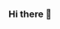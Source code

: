 ### Hi there 👋

<!--
**suramya-shah/suramya-shah** is a ✨ _special_ ✨ repository because its `README.md` (this file) appears on your GitHub profile.
![GitHub Stats](https://github-readme-stats-theta-liard-45.vercel.app/api?username=suramya-shah&theme=radical)
Here are some ideas to get you started:

- 🔭 I’m currently working on ...
- 🌱 I’m currently learning ...
- 👯 I’m looking to collaborate on ...
- 🤔 I’m looking for help with ...
- 💬 Ask me about ...
- 📫 How to reach me: ...
- 😄 Pronouns: ...
- ⚡ Fun fact: ...
-->
